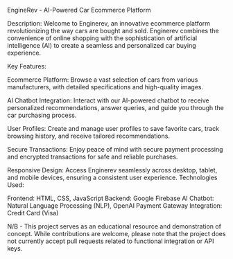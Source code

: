  EngineRev - AI-Powered Car Ecommerce Platform

Description:
Welcome to Enginerev, an innovative ecommerce platform revolutionizing the way cars are bought and sold. Enginerev combines the convenience of online shopping with the sophistication of artificial intelligence (AI) to create a seamless and personalized car buying experience.

Key Features:

Ecommerce Platform: Browse a vast selection of cars from various manufacturers, with detailed specifications and high-quality images.

AI Chatbot Integration: Interact with our AI-powered chatbot to receive personalized recommendations, answer queries, and guide you through the car purchasing process.

User Profiles: Create and manage user profiles to save favorite cars, track browsing history, and receive tailored recommendations.

Secure Transactions: Enjoy peace of mind with secure payment processing and encrypted transactions for safe and reliable purchases.

Responsive Design: Access Enginerev seamlessly across desktop, tablet, and mobile devices, ensuring a consistent user experience.
Technologies Used:

Frontend: HTML, CSS, JavaScript
Backend: Google Firebase
AI Chatbot: Natural Language Processing (NLP), OpenAI
Payment Gateway Integration: Credit Card (Visa)

N/B - This project serves as an educational resource and demonstration of concept. While contributions are welcome, please note that the project does not currently accept pull requests related to functional integration or API keys.
